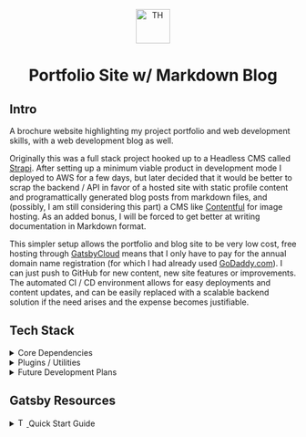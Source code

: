<p align="center">
  <a href="http://www.ThomasHayner.com">
    <img alt="TH" src="https://www.gatsbyjs.com/Gatsby-Monogram.svg" width="60" />
  </a>
</p>
<h1 align="center">
  Portfolio Site w/ Markdown Blog
</h1>

## Intro

<p>A brochure website highlighting my project portfolio and web development skills, with a web development blog as well.
</p>
<p>
Originally this was a full stack project hooked up to a Headless CMS called <a href="http://www.strapi.io" >Strapi</a>.  After setting up a minimum viable product in development mode I deployed to AWS for a few days, but later decided that it would be better to scrap the backend / API in favor of a hosted site with static profile content and programattically generated blog posts from markdown files, and (possibly, I am still considering this part) a CMS like <a href="http://www.contentful.com" >Contentful</a> for image hosting.  As an added bonus, I will be forced to get better at writing documentation in Markdown format.
</p>
<p>
This simpler setup allows the portfolio and blog site to be very low cost, free hosting through <a href="http://www.GatsbyJS.com">GatsbyCloud</a> means that I only have to pay for the annual domain name registration (for which I had already used <a href="http://www.GoDaddy.com" >GoDaddy.com</a>).  I can just push to GitHub for new content, new site features or improvements.  The automated CI / CD environment allows for easy deployments and content updates, and can be easily replaced with a scalable backend solution if the need arises and the expense becomes justifiable.
</p>

## Tech Stack

<details><summary>Core Dependencies</summary>
<p>

- JavaScript
- NodeJS
- React
- Gatsby
- GraphQL
- BootStrap
- SaSS

</p>
</details>

<details><summary>Plugins / Utilities</summary>
<p>

- gatsby-source-filesystem
- gatsby-transformer-remark
- gatsby-plugin-react-svg
- gatsby-plugin-gatsby-cloud
- gatsby-plugin-sass

</p>
</details>

<details><summary>Future Development Plans</summary>
<p>

- ~~React Helmet~~ React Helmet is not necessary after introduction of Gatsby Head
- Apollo
- gatsby-plugin-slug
- TypeScript
- Contently / Contentfull (I can't remember the name)

</p>
</details>

## Gatsby Resources
<details>
  <summary>
    <a href="http://www.ThomasHayner.com">
      <img alt="TH" src="https://www.gatsbyjs.com/Gatsby-Monogram.svg" width="15" />
    </a>
    Quick Start Guide
  </summary>
<p>

1.  **Create a Gatsby site.**

    Use the Gatsby CLI to create a new site, specifying the minimal starter.

    ```shell
    # create a new Gatsby site using the minimal starter
    npm init gatsby
    ```

2.  **Start developing.**

    Navigate into your new site’s directory and start it up.

    ```shell
    cd my-gatsby-site/
    npm run develop
    ```

3.  **Open the code and start customizing!**

    Your site is now running at http://localhost:8000!

    Edit `src/pages/index.js` to see your site update in real-time!

4.  **Learn more**

    - [Documentation](https://www.gatsbyjs.com/docs/?utm_source=starter&utm_medium=readme&utm_campaign=minimal-starter)

    - [Tutorials](https://www.gatsbyjs.com/tutorial/?utm_source=starter&utm_medium=readme&utm_campaign=minimal-starter)

    - [Guides](https://www.gatsbyjs.com/tutorial/?utm_source=starter&utm_medium=readme&utm_campaign=minimal-starter)

    - [API Reference](https://www.gatsbyjs.com/docs/api-reference/?utm_source=starter&utm_medium=readme&utm_campaign=minimal-starter)

    - [Plugin Library](https://www.gatsbyjs.com/plugins?utm_source=starter&utm_medium=readme&utm_campaign=minimal-starter)

    - [Cheat Sheet](https://www.gatsbyjs.com/docs/cheat-sheet/?utm_source=starter&utm_medium=readme&utm_campaign=minimal-starter)

</p>
</details>